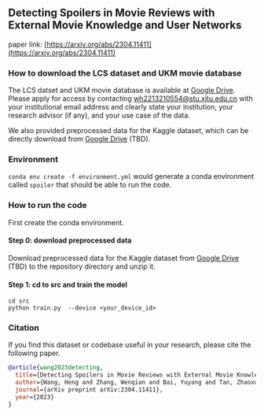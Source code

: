 ## Detecting Spoilers in Movie Reviews with External Movie Knowledge and User Networks

paper link: [https://arxiv.org/abs/2304.11411](https://arxiv.org/abs/2304.11411)

### How to download the LCS dataset and UKM movie database
The LCS datset and UKM movie database is available at [Google Drive](https://drive.google.com/drive/folders/1By6_vmaOAaLnZGwrFCGb8UeP8eB2ae4L?usp=share_link).
Please apply for access by contacting wh2213210554@stu.xjtu.edu.cn with your institutional email address and clearly state your institution, your research advisor (if any), and your use case of the data.

We also provided preprocessed data for the Kaggle dataset, which can be directly download from [Google Drive]() (TBD).

### Environment
`conda env create -f environment.yml` would generate a conda environment called `spoiler` that should be able to run the code.

### How to run the code
First create the conda environment.
#### Step 0: download preprocessed data
Download preprocessed data for the Kaggle dataset from [Google Drive]() (TBD) to the repository directory and unzip it.

#### Step 1: cd to src and train the model
```
cd src
python train.py  --device <your_device_id>
```

### Citation 
If you find this dataset or codebase useful in your research, please cite the following paper.

```bibtex
@article{wang2023detecting,
  title={Detecting Spoilers in Movie Reviews with External Movie Knowledge and User Networks},
  author={Wang, Heng and Zhang, Wenqian and Bai, Yuyang and Tan, Zhaoxuan and Feng, Shangbin and Zheng, Qinghua and Luo, Minnan},
  journal={arXiv preprint arXiv:2304.11411},
  year={2023}
}
```
